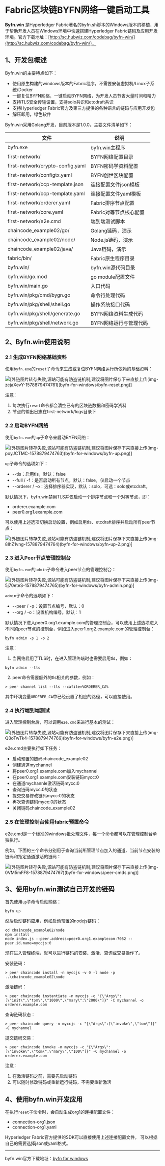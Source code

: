 # Fabric区块链BYFN网络一键启动工具

**Byfn.win** 是Hyperledger Fabric著名的byfn.sh脚本的Windows版本的移植，用于帮助开发人员在Windows环境中快速搭建Hyperledger Fabric链码及应用开发环境。官方下载地址：[http://sc.hubwiz.com/codebag/byfn-win/](http://sc.hubwiz.com/codebag/byfn-win/)。


## 1、开发包概述

Byfn.win的主要特点如下：

- 使用原生构建的windows版本的Fabric程序，不需要安装虚拟机/Linux子系统/Docker
- 一键复位BYFN网络，一键启动BYFN网络，为开发人员节省大量时间和精力
- 支持TLS安全传输设置，支持solo共识和etcdraft共识
- 支持Hyperledger Fabric官方及第三方提供的各种语言的链码与应用开发包
- 解压即用，绿色软件

Byfn.win采用Golang开发，目前版本是1.0.0，主要文件清单如下：

<table class="table table-striped">
  <thead>
    <tr><th>文件</th><th>说明</th></tr>
  </thead>
  <tbody>
    <tr><td>byfn.exe</td><td>byfn.win主程序</td></tr>
    <tr><td>first-network/</td><td>BYFN网络配置目录</td></tr>
    <tr><td>first-network/crypto-config.yaml</td><td>BYFN密码学资料配置</td></tr>
    <tr><td>first-network/configtx.yaml</td><td>BYFN创世区块配置</td></tr>
    <tr><td>first-network/ccp-template.json</td><td>连接配置文件json模板</td></tr>
    <tr><td>first-network/ccp-template.yaml</td><td>连接配置文件yaml模板</td></tr>
    <tr><td>first-network/orderer.yaml</td><td>Fabric排序节点配置</td></tr>
    <tr><td>first-network/core.yaml</td><td>Fabric对等节点核心配置</td></tr>
    <tr><td>first-network/e2e.cmd</td><td>端到端测试脚本</td></tr>
    <tr><td>chaincode_example02/go/</td><td>Golang链码，演示</td></tr>
    <tr><td>chaincode_example02/node/</td><td>Node.js链码，演示</td></tr>
    <tr><td>chaincode_example02/java/</td><td>Java链码，演示</td></tr>
    <tr><td>fabric/bin/</td><td>Fabric原生程序目录</td></tr>
    <tr><td>byfn.win/</td><td>byfn.win源代码目录</td></tr>
    <tr><td>byfn.win/go.mod</td><td>go module配置文件</td></tr>
    <tr><td>byfn.win/main.go</td><td>入口代码</td></tr>
    <tr><td>byfn.win/pkg/cmd/bygn.go</td><td>命令行处理代码</td></tr>
    <tr><td>byfn.win/pkg/shell/shell.go</td><td>操作系统接口代码</td></tr>
    <tr><td>byfn.win/pkg/shell/generate.go</td><td>BYFN网络资料生成代码</td></tr>
    <tr><td>byfn.win/pkg/shell/network.go</td><td>BYFN网络运行与管理代码</td></tr>
  </tbody>
</table>

## 2、Byfn.win使用说明

### 2.1 生成BYFN网络基础资料

使用`byfn.exe`的`reset`子命令来生成或复位BYFN网络运行所依赖的基础资料：

![\[外链图片转存失败,源站可能有防盗链机制,建议将图片保存下来直接上传(img-zcjaXevY-1578879474761)(byfn-for-windows/byfn-reset.png)\]](https://img-blog.csdnimg.cn/2020011309390355.png?x-oss-process=image/watermark,type_ZmFuZ3poZW5naGVpdGk,shadow_10,text_aHR0cHM6Ly9ibG9nLmNzZG4ubmV0L3NoZWJhbzMzMzM=,size_16,color_FFFFFF,t_70)

注意：

1. 每次执行`reset`命令都会清空已有的区块链数据和密码学资料
2. 节点的输出日志在first-network/logs目录下

### 2.2 启动BYFN网络

使用`byfn.exe`的`up`子命令来启动BYFN网络：

![\[外链图片转存失败,源站可能有防盗链机制,建议将图片保存下来直接上传(img-poyJCTMC-1578879474763)(byfn-for-windows/byfn-up.png)\]](https://img-blog.csdnimg.cn/20200113093944452.png)

`up`子命令的选项如下：

- --tls：启用tls，默认：false
- --full / -f：是否启动所有节点，默认：false，仅启动一个节点
- --orderer / -o：选择排序器实现，默认：solo，可选：solo或etcdraft。

默认情况下，byfn.win禁用TLS并仅启动一个排序节点和一个对等节点，即：

- orderer.example.com
- peer0.org1.example.com

可以使用上述选项切换启动设置，例如启用tls、etcdraft排序并启动所有peer节点：

![\[外链图片转存失败,源站可能有防盗链机制,建议将图片保存下来直接上传(img-8IhZ1vng-1578879474764)(byfn-for-windows/byfn-up-2.png)\]](https://img-blog.csdnimg.cn/2020011309400438.png?x-oss-process=image/watermark,type_ZmFuZ3poZW5naGVpdGk,shadow_10,text_aHR0cHM6Ly9ibG9nLmNzZG4ubmV0L3NoZWJhbzMzMzM=,size_16,color_FFFFFF,t_70)

### 2.3 进入Peer节点管理控制台

使用`byfn.exe`的`admin`子命令进入peer节点的管理控制台：

![\[外链图片转存失败,源站可能有防盗链机制,建议将图片保存下来直接上传(img-5j70eteS-1578879474765)(byfn-for-windows/byfn-admin.png)\]](https://img-blog.csdnimg.cn/20200113094010902.png)

`admin`子命令的选项如下：

- --peer / -p：设置节点编号，默认：0
- --org / -o：设置机构编号，默认：1

默认情况下进入peer0.org1.example.com的管理控制台，可以使用上述选项进入不同的peer节点的控制台，例如进入peer1.org2.example.com的管理控制台：

```
byfn admin -p 1 -o 2
```

注意：

1. 当网络启用了TLS时，在进入管理终端时也需要启用tls，例如：

```
byfn admin --tls
```

2. peer命令需要额外的tls相关的参数，例如：

```
> peer channel list --tls --cafile=%ORDERER_CA%
```

其中环境变量`ORDERER_CA`中已经设置了相应的路径，可以直接使用。

### 2.4 执行端到端测试

进入管理控制台后，可以调用`e2e.cmd`来进行基本的测试：

![\[外链图片转存失败,源站可能有防盗链机制,建议将图片保存下来直接上传(img-Q3oTwTk4-1578879474766)(byfn-for-windows/byfn-e2e.png)\]](https://img-blog.csdnimg.cn/20200113094025842.png?x-oss-process=image/watermark,type_ZmFuZ3poZW5naGVpdGk,shadow_10,text_aHR0cHM6Ly9ibG9nLmNzZG4ubmV0L3NoZWJhbzMzMzM=,size_16,color_FFFFFF,t_70)

e2e.cmd主要执行如下任务：

- 启动预置的链码chaincode_example02
- 创建通道mychannel
- 将peer0.org1.example.com加入mychannel
- 在peer0.org1.example.com安装链码mycc:0
- 在通道mychannle激活链码mycc:0
- 查询链码mycc:0的状态
- 提交交易修改链码mycc:0的状态
- 再次查询链码mycc:0的状态
- 关闭链码chaincode_example02

### 2.5 在管理控制台使用fabric预置命令

e2e.cmd是一个标准的windows批处理文件，每一个命令都可以在管理控制台单独执行。

例如，下面的三个命令分别用于查询当前所管理节点加入的通道、当前节点安装的链码和指定通道激活的链码：

![\[外链图片转存失败,源站可能有防盗链机制,建议将图片保存下来直接上传(img-0VM5mFF8-1578879474767)(byfn-for-windows/peer-cmds.png)\]](https://img-blog.csdnimg.cn/20200113094038310.png?x-oss-process=image/watermark,type_ZmFuZ3poZW5naGVpdGk,shadow_10,text_aHR0cHM6Ly9ibG9nLmNzZG4ubmV0L3NoZWJhbzMzMzM=,size_16,color_FFFFFF,t_70)

## 3、使用byfn.win测试自己开发的链码

首先使用`up`子命令启动网络：

```
byfn up
```

然后启动链码应用，例如启动预置的nodejs链码：

```
cd chaincode_example02/node
npm install
node index.js --peer.address=peer0.org1.examplecom:7052 --peer.id.name=myccjs:0
```

现在进入管理终端，就可以进行链码的安装、激活、查询或交易操作了。

安装链码：

```
> peer chaincode install -n myccjs -v 0 -l node -p ..\chaincode_example02\node
```

激活链码：

```
> peer chaincode instantiate -n myccjs -c "{\"Args\":[\"init\",\"tom\",\"1000\",\"mary\":\"2000\"]}" -C mychannel -o orderer.example.com
```

查询链码状态：

```
> peer chaincode query -n myccjs -c "{\"Args\":[\"invoke\",\"tom\"]}" -C mychannel
```

提交链码交易：

```
> peer chaincode invoke -n myccjs -c "{\"Args\":[\"invoke\",\"tom\",\"mary\",\"100\"]}" -C mychannel -o orderer.example.com
```

注意：

1. 在激活链码之前，需要先启动链码
2. 可以随时修改链码或重新运行链码，不需要重新激活

## 4、使用byfn.win开发应用

在执行`reset`子命令时，会自动生成org1的连接配置文件：

- connection-org1.json
- connection-org1.yaml

Hyperledger Fabric官方提供的SDK可以直接使用上述连接配置文件，
可以根据自己的需要选择json或yaml格式。

---
byfn.win官方下载地址：[byfn for windows](http://sc.hubwiz.com/codebag/byfn-win/)
